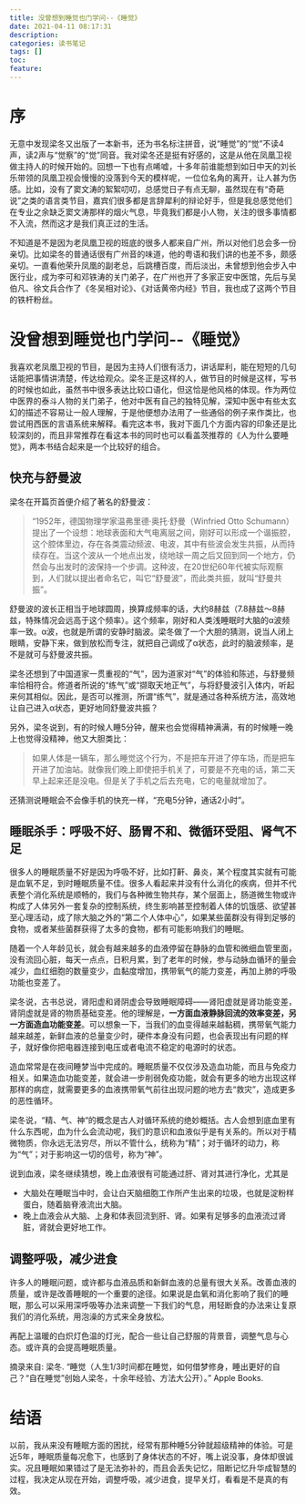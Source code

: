 ```yaml
---
title: 没曾想到睡觉也门学问--《睡觉》
date: 2021-04-11 08:17:31
description: 
categories: 读书笔记
tags: [] 
toc: 
feature: 
---
```


# 序

无意中发现梁冬又出版了一本新书，还为书名标注拼音，说“睡觉”的“觉”不读4声，读2声与“觉察”的“觉”同音。我对梁冬还是挺有好感的，这是从他在凤凰卫视做主持人的时候开始的。回想一下也有点唏嘘，十多年前谁能想到如日中天的刘长乐带领的凤凰卫视会慢慢的没落到今天的模样呢，一位位名角的离开，让人甚为伤感。比如，没有了窦文涛的絮絮叨叨，总感觉日子有点无聊，虽然现在有“奇葩说”之类的语言类节目，嘉宾们很多都是言辞犀利的辩论好手，但是我总感觉他们在专业之余缺乏窦文涛那样的烟火气息，毕竟我们都是小人物，关注的很多事情都不入流，然而这才是我们真正过的生活。

不知道是不是因为老凤凰卫视的班底的很多人都来自广州，所以对他们总会多一份亲切。比如梁冬的普通话很有广州音的味道，他的粤语和我们讲的也差不多，颇感亲切。一直看他荣升凤凰的副老总，后跳槽百度，而后淡出，未曾想到他会步入中医行业，成为李可和邓铁涛的关门弟子，在广州也开了多家正安中医馆，先后与吴伯凡、徐文兵合作了《冬吴相对论》、《对话黄帝内经》节目，我也成了这两个节目的铁杆粉丝。

<!-- more -->

# 没曾想到睡觉也门学问--《睡觉》

我喜欢老凤凰卫视的节目，是因为主持人们很有活力，讲话犀利，能在短短的几句话能把事情讲清楚，传达给观众。梁冬正是这样的人，做节目的时候是这样，写书的时候也如此，虽然书中很多表达比较口语化，但这恰是他风格的体现。作为两位中医界的泰斗人物的关门弟子，他对中医有自己的独特见解，深知中医中有些太玄幻的描述不容易让一般人理解，于是他便想办法用了一些通俗的例子来作类比，也尝试用西医的言语系统来解释。看完这本书，我对下面几个方面内容的印象还是比较深刻的，而且非常推荐在看这本书的同时也可以看盖茨推荐的《人为什么要睡觉》，两本书结合起来是一个比较好的组合。



## 快充与舒曼波

梁冬在开篇页首便介绍了著名的舒曼波：

> “1952年，德国物理学家温弗里德·奥托·舒曼（Winfried Otto Schumann）提出了一个设想：地球表面和大气电离层之间，刚好可以形成一个谐振腔，这个腔体里边，存在各类震动频波、电波，其中有些波会发生共振，从而持续存在。当这个波从一个地点出发，绕地球一周之后又回到同一个地方，仍然会与出发时的波保持一个步调。这种波，在20世纪60年代被实际观察到，人们就以提出者命名它，叫它“舒曼波”，而此类共振，就叫“舒曼共振”。
>

舒曼波的波长正相当于地球圆周，换算成频率的话，大约8赫兹（7.8赫兹～8赫兹，特殊情况会远高于这个频率）。这个频率，刚好和人类浅睡眠时大脑的α波频率一致。α波，也就是所谓的安静时脑波。梁冬做了一个大胆的猜测，说当人闭上眼睛，安静下来，做到放松而专注，就把自己调成了α状态，此时的脑波频率，是不是就可与舒曼波共振。

梁冬还想到了中国道家一贯重视的“气”，因为道家对“气”的体验和陈述，与舒曼频率恰相符合。修道者所说的“练气”或“撷取天地正气”，与将舒曼波引入体内，听起来何其相似。因此，是否可以推测，所谓“练气”，就是通过各种系统方法，高效地让自己进入α状态，更好地同舒曼波共振？

另外，梁冬说到，有的时候人睡5分钟，醒来也会觉得精神满满，有的时候睡一晚上也觉得没精神，他又大胆类比：

>  如果人体是一辆车，那么睡觉这个行为，不是把车开进了停车场，而是把车开进了加油站。就像我们晚上即使把手机关了，可要是不充电的话，第二天早上起来还是没电。但是关了手机之后去充电，它的电量就增加了。

还猜测说睡眠会不会像手机的快充一样，“充电5分钟，通话2小时”。



## 睡眠杀手：呼吸不好、肠胃不和、微循环受阻、肾气不足

很多人的睡眠质量不好是因为呼吸不好，比如打鼾、鼻炎，某个程度其实就有可能是血氧不足，到时睡眠质量不佳。很多人看起来并没有什么消化的疾病，但并不代表整个消化系统是顺畅的，我们与各种微生物共存，某个层面上，肠道微生物或许构成了人体另外一套复杂的控制系统，终生影响甚至控制着人体的饥饿感、欲望甚至心理活动，成了除大脑之外的“第二个人体中心”，如果某些菌群没有得到足够的食物，或者某些菌群获得了太多的食物，都有可能影响我们的睡眠。

随着一个人年龄见长，就会有越来越多的血液停留在静脉的血管和微细血管里面，没有流回心脏，每天一点点，日积月累，到了老年的时候，参与动脉血循环的量会减少，血红细胞的数量变少，血黏度增加，携带氧气的能力变差，再加上肺的呼吸功能也变差了。

梁冬说，古书总说，肾阳虚和肾阴虚会导致睡眠障碍——肾阳虚就是肾功能变差，肾阴虚就是肾的物质基础变差。他的理解是，**一方面血液静脉回流的效率变差，另一方面造血功能变差**。可以想象一下，当我们的血变得越来越黏稠，携带氧气能力越来越差，新鲜血液的总量变少时，硬件本身没有问题，也会表现出有问题的样子，就好像你把电器连接到电压或者电流不稳定的电源时的状态。

造血常常是在夜间睡梦当中完成的。睡眠质量不仅仅涉及造血功能，而且与免疫力相关。如果造血功能变差，就会进一步削弱免疫功能，就会有更多的地方出现这样那样的病症，就需要更多的血液携带氧气前往出现问题的地方去“救灾”，造成更多的恶性循环。

梁冬说，“精、气、神“的概念是古人对循环系统的绝妙概括。古人会想到底血里有什么东西呢，血为什么会流动呢，我们的意识和血液似乎是有关系的。所以对于精微物质，你永远无法穷尽，所以不管什么，统称为“精”；对于循环的动力，称为“气”；对于影响这一切的信号，称为“神”。

说到血液，梁冬继续猜想，晚上血液很有可能通过肝、肾对其进行净化，尤其是

- 大脑处在睡眠当中时，会让白天脑细胞工作所产生出来的垃圾，也就是淀粉样蛋白，随着脑脊液流出大脑。
- 晚上血液会从大脑、上身和体表回流到肝、肾。如果有足够多的血液流过肾脏，肾就会更好地工作。

## 调整呼吸，减少进食

许多人的睡眠问题，或许都与血液品质和新鲜血液的总量有很大关系。改善血液的质量，或许是改善睡眠的一个重要的途径。如果说是血氧和消化影响了我们的睡眠，那么可以采用深呼吸等办法来调整一下我们的气息，用轻断食的办法来让复原我们的消化系统，用泡澡的方式来全身放松。

再配上温暖的白炽灯色温的灯光，配合一些让自己舒服的背景音，调整气息与心态。或许真的会提高睡眠质量。

摘录来自: 梁冬. “睡觉（人生1/3时间都在睡觉，如何借梦修身，睡出更好的自己？“自在睡觉”创始人梁冬，十余年经验、方法大公开）。” Apple Books. 

# 结语

以前，我从来没有睡眠方面的困扰，经常有那种睡5分钟就超级精神的体验。可是近5年，睡眠质量每况愈下，也感到了身体状态的不好，嘴上说没事，身体却很诚实。况且睡眠如果错过了是无法弥补的，而且会丢失记忆，阻断记忆升华成智慧的过程，我决定从现在开始，调整呼吸，减少进食，提早关灯，看看是不是真的有效。